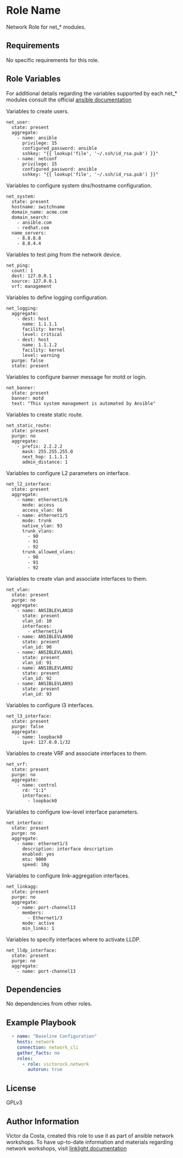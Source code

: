 Role Name
=========

Network Role for net_* modules.

Requirements
------------

No specific requirements for this role.

Role Variables
--------------

For additional details regarding the variables supported by each net_* modules
consult the official [ansible documentation]( http://docs.ansible.com/ansible/latest/list_of_network_modules.html)


Variables to create users.

```
net_user:
  state: present
  aggregate:
    - name: ansible
      privilege: 15
      configured_password: ansible
      sshkey: "{{ lookup('file', '~/.ssh/id_rsa.pub') }}"
    - name: netconf
      privilege: 15
      configured_password: ansible
      sshkey: "{{ lookup('file', '~/.ssh/id_rsa.pub') }}"
```

Variables to configure system dns/hostname configuration.

```
net_system:
  state: present
  hostname: switchname
  domain_name: acme.com
  domain_search:
    - ansible.com
    - redhat.com
  name_servers:
    - 8.8.8.8
    - 8.8.4.4
```

Variables to test ping from the network device.

```
net_ping:
  count: 1
  dest: 127.0.0.1
  source: 127.0.0.1
  vrf: management
```

Variables to define logging configuration.

```
net_logging:
  aggregate:
    - dest: host
      name: 1.1.1.1
      facility: kernel
      level: critical
    - dest: host
      name: 1.1.1.2
      facility: kernel
      level: warning
  purge: false
  state: present
```

Variables to configure banner message for motd or login.

```
net_banner:
  state: present
  banner: motd
  text: "This system management is automated by Ansible"
```

Variables to create static route.

```
net_static_route:
  state: present
  purge: no
  aggregate:
    - prefix: 2.2.2.2
      mask: 255.255.255.0
      next_hop: 1.1.1.1
      admin_distance: 1
```

Variables to configure L2 parameters on interface.

```
net_l2_interface:
  state: present
  aggregate:
    - name: ethernet1/6
      mode: access
      access_vlan: 66
    - name: ethernet1/5
      mode: trunk
      native_vlan: 93
      trunk_vlans:
        - 90
        - 91
        - 92
      trunk_allowed_vlans:
        - 90
        - 91
        - 92
```

Variables to create vlan and associate interfaces to them.

```
net_vlan:
  state: present
  purge: no
  aggregate:
    - name: ANSIBLEVLAN10
      state: present
      vlan_id: 10
      interfaces:
        - ethernet1/4
    - name: ANSIBLEVLAN90
      state: present
      vlan_id: 90
    - name: ANSIBLEVLAN91
      state: present
      vlan_id: 91
    - name: ANSIBLEVLAN92
      state: present
      vlan_id: 92
    - name: ANSIBLEVLAN93
      state: present
      vlan_id: 93

```

Variables to configure l3 interfaces.

```
net_l3_interface:
  state: present
  purge: false
  aggregate:
    - name: loopback0
      ipv4: 127.0.0.1/32
```

Variables to create VRF and associate interfaces to them.

```
net_vrf:
  state: present
  purge: no
  aggregate:
    - name: control
      rd: "1:1"
      interfaces:
        - loopback0
```

Variables to configure low-level interface parameters.

```
net_interface:
  state: present
  purge: no
  aggregate:
    - name: ethernet1/3
      description: interface description
      enabled: yes
      mtu: 9000
      speed: 10g
```

Variables to configure link-aggregation interfaces.

```
net_linkagg:
  state: present
  purge: no
  aggregate:
    - name: port-channel13
      members:
        - Ethernet1/3
      mode: active
      min_links: 1
```

Variables to specify interfaces where to activate LLDP.

```
net_lldp_interface:
  state: present
  purge: no
  aggregate:
    - name: port-channel13
```

Dependencies
------------

No dependencies from other roles.

Example Playbook
----------------

```YAML
  - name: "Baseline Configuration"
    hosts: network
    connection: network_cli
    gather_facts: no
    roles:
      - role: victorock.network
        autorun: true
```

License
-------

GPLv3

Author Information
------------------

Victor da Costa, created this role to use it as part of ansible network workshops.
To have up-to-date information and materials regarding network workshops, visit
[linklight documentation](http://network-automation.github.com/linklight)
